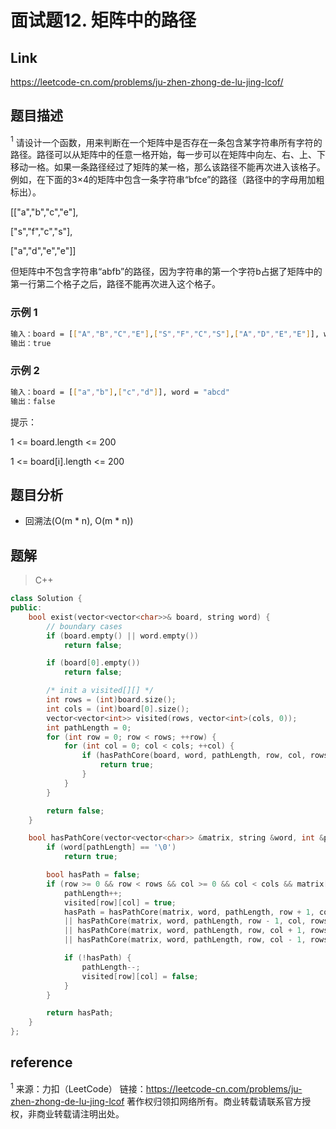 # **面试题12. 矩阵中的路径**

## **Link**

<https://leetcode-cn.com/problems/ju-zhen-zhong-de-lu-jing-lcof/>

## **题目描述**

$^1$ 请设计一个函数，用来判断在一个矩阵中是否存在一条包含某字符串所有字符的路径。路径可以从矩阵中的任意一格开始，每一步可以在矩阵中向左、右、上、下移动一格。如果一条路径经过了矩阵的某一格，那么该路径不能再次进入该格子。例如，在下面的3×4的矩阵中包含一条字符串“bfce”的路径（路径中的字母用加粗标出）。

[["a","b","c","e"],

["s","f","c","s"],

["a","d","e","e"]]

但矩阵中不包含字符串“abfb”的路径，因为字符串的第一个字符b占据了矩阵中的第一行第二个格子之后，路径不能再次进入这个格子。

### 示例 1

```bash
输入：board = [["A","B","C","E"],["S","F","C","S"],["A","D","E","E"]], word = "ABCCED"
输出：true
```

### 示例 2

```bash
输入：board = [["a","b"],["c","d"]], word = "abcd"
输出：false
```

提示：

1 <= board.length <= 200

1 <= board[i].length <= 200

## **题目分析**

- 回溯法(O(m * n), O(m * n))

## **题解**

>C++

```cpp
class Solution {
public:
    bool exist(vector<vector<char>>& board, string word) {
        // boundary cases
        if (board.empty() || word.empty())
            return false;

        if (board[0].empty())
            return false;

        /* init a visited[][] */
        int rows = (int)board.size();
        int cols = (int)board[0].size();
        vector<vector<int>> visited(rows, vector<int>(cols, 0));
        int pathLength = 0;
        for (int row = 0; row < rows; ++row) {
            for (int col = 0; col < cols; ++col) {
                if (hasPathCore(board, word, pathLength, row, col, rows, cols, visited)) {
                    return true;
                }
            }
        }

        return false;
    }

    bool hasPathCore(vector<vector<char>> &matrix, string &word, int &pathLength, int row, int col, int rows, int cols, vector<vector<int>> &visited) {
        if (word[pathLength] == '\0')
            return true;

        bool hasPath = false;
        if (row >= 0 && row < rows && col >= 0 && col < cols && matrix[row][col] == word[pathLength] && !visited[row][col]) {
            pathLength++;
            visited[row][col] = true;
            hasPath = hasPathCore(matrix, word, pathLength, row + 1, col, rows, cols, visited)
            || hasPathCore(matrix, word, pathLength, row - 1, col, rows, cols, visited)
            || hasPathCore(matrix, word, pathLength, row, col + 1, rows, cols, visited)
            || hasPathCore(matrix, word, pathLength, row, col - 1, rows, cols, visited);

            if (!hasPath) {
                pathLength--;
                visited[row][col] = false;
            }
        }

        return hasPath;
    }
};
```

## **reference**

$^1$ 来源：力扣（LeetCode）
链接：<https://leetcode-cn.com/problems/ju-zhen-zhong-de-lu-jing-lcof>
著作权归领扣网络所有。商业转载请联系官方授权，非商业转载请注明出处。
